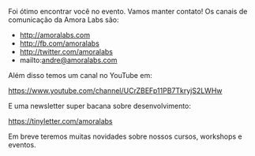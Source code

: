 Foi ótimo encontrar você no evento. Vamos manter contato! Os canais de comunicação da Amora Labs são:

* http://amoralabs.com
* http://fb.com/amoralabs
* http://twitter.com/amoralabs
* mailto:andre@amoralabs.com

Além disso temos um canal no YouTube em:

https://www.youtube.com/channel/UCrZBEFp11PB7TkryjS2LWHw

E uma newsletter super bacana sobre desenvolvimento:

https://tinyletter.com/amoralabs

Em breve teremos muitas novidades sobre nossos cursos, workshops e eventos.


